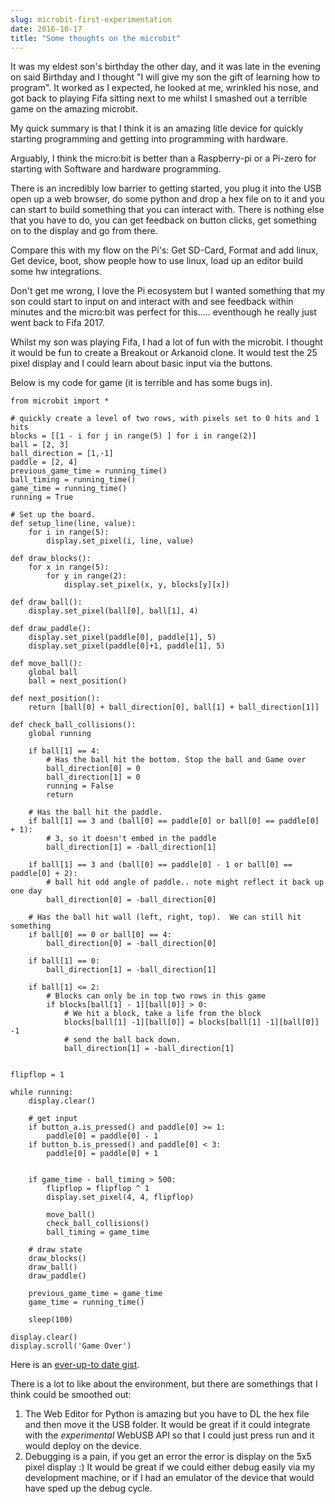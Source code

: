 ```yaml
---
slug: microbit-first-experimentation
date: 2016-10-17
title: "Some thoughts on the microbit"
---
```


It was my eldest son's birthday the other day, and it was late in the evening on
said Birthday and I thought "I will give my son the gift of learning how to
program". It worked as I expected, he looked at me, wrinkled his nose, and got
back to playing Fifa sitting next to me whilst I smashed out a terrible game on
the amazing microbit.

My quick summary is that I think it is an amazing litle device for quickly
starting programming and getting into programming with hardware.

Arguably, I think the micro:bit is better than a Raspberry-pi or a Pi-zero for
starting with Software and hardware programming.

There is an incredibly low barrier to getting started, you plug it into the USB
open up a web browser, do some python and drop a hex file on to it and you can
start to build something that you can interact with. There is nothing else that
you have to do, you can get feedback on button clicks, get something on to the
display and go from there.

Compare this with my flow on the Pi's: Get SD-Card, Format and add linux, Get
device, boot, show people how to use linux, load up an editor build some hw
integrations.

Don't get me wrong, I love the Pi ecosystem but I wanted something that my son
could start to input on and interact with and see feedback within minutes and
the micro:bit was perfect for this..... eventhough he really just went back
to Fifa 2017.

Whilst my son was playing Fifa, I had a lot of fun with the microbit. I thought
it would be fun to create a Breakout or Arkanoid clone.  It would test the 25
pixel display and I could learn about basic input via the buttons.

Below is my code for game (it is terrible and has some bugs in).

```
from microbit import *

# quickly create a level of two rows, with pixels set to 0 hits and 1 hits
blocks = [[1 - i for j in range(5) ] for i in range(2)]
ball = [2, 3]
ball_direction = [1,-1]
paddle = [2, 4]
previous_game_time = running_time()
ball_timing = running_time()
game_time = running_time()
running = True

# Set up the board.
def setup_line(line, value):
    for i in range(5):
        display.set_pixel(i, line, value)

def draw_blocks():
    for x in range(5):
        for y in range(2):
            display.set_pixel(x, y, blocks[y][x])

def draw_ball():
    display.set_pixel(ball[0], ball[1], 4)

def draw_paddle():
    display.set_pixel(paddle[0], paddle[1], 5)
    display.set_pixel(paddle[0]+1, paddle[1], 5)

def move_ball():
    global ball
    ball = next_position()

def next_position():
    return [ball[0] + ball_direction[0], ball[1] + ball_direction[1]]

def check_ball_collisions():
    global running

    if ball[1] == 4:
        # Has the ball hit the bottom. Stop the ball and Game over
        ball_direction[0] = 0
        ball_direction[1] = 0
        running = False
        return

    # Has the ball hit the paddle.
    if ball[1] == 3 and (ball[0] == paddle[0] or ball[0] == paddle[0] + 1):
        # 3, so it doesn't embed in the paddle
        ball_direction[1] = -ball_direction[1]

    if ball[1] == 3 and (ball[0] == paddle[0] - 1 or ball[0] == paddle[0] + 2):
        # ball hit odd angle of paddle.. note might reflect it back up one day
        ball_direction[0] = -ball_direction[0]

    # Has the ball hit wall (left, right, top).  We can still hit something
    if ball[0] == 0 or ball[0] == 4:
        ball_direction[0] = -ball_direction[0]

    if ball[1] == 0:
        ball_direction[1] = -ball_direction[1]

    if ball[1] <= 2:
        # Blocks can only be in top two rows in this game
        if blocks[ball[1] - 1][ball[0]] > 0:
            # We hit a block, take a life from the block
            blocks[ball[1] -1][ball[0]] = blocks[ball[1] -1][ball[0]] -1
            # send the ball back down.
            ball_direction[1] = -ball_direction[1]


flipflop = 1

while running:
    display.clear()

    # get input
    if button_a.is_pressed() and paddle[0] >= 1:
        paddle[0] = paddle[0] - 1
    if button_b.is_pressed() and paddle[0] < 3:
        paddle[0] = paddle[0] + 1


    if game_time - ball_timing > 500:
        flipflop = flipflop ^ 1
        display.set_pixel(4, 4, flipflop)

        move_ball()
        check_ball_collisions()
        ball_timing = game_time

    # draw state
    draw_blocks()
    draw_ball()
    draw_paddle()

    previous_game_time = game_time
    game_time = running_time()

    sleep(100)

display.clear()
display.scroll('Game Over')
```

Here is an [ever-up-to date gist](https://gist.github.com/PaulKinlan/235efaa3acc539b99e613a59097e4527).

There is a lot to like about the environment, but there are somethings that I
think could be smoothed out:

1. The Web Editor for Python is amazing but you have to DL the hex file and
   then move it the USB folder. It would be great if it could integrate with
   the *experimental* WebUSB API so that I could just press run and it would
   deploy on the device.
2. Debugging is a pain, if you get an error the error is display on the 5x5
   pixel display :)  It would be great if we could either debug easily via my
   development machine, or if I had an emulator of the device that would have
   sped up the debug cycle.